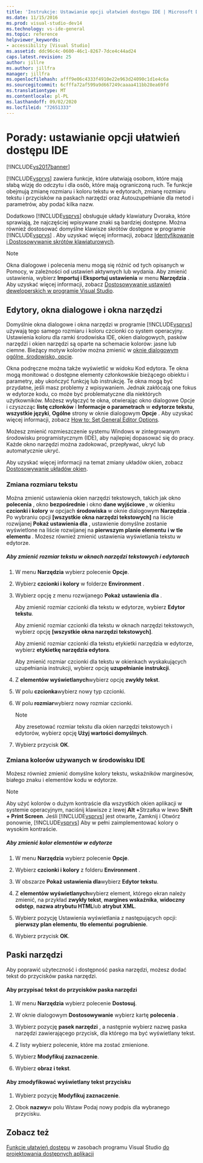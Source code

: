 ```yaml
---
title: 'Instrukcje: Ustawianie opcji ułatwień dostępu IDE | Microsoft Docs'
ms.date: 11/15/2016
ms.prod: visual-studio-dev14
ms.technology: vs-ide-general
ms.topic: reference
helpviewer_keywords:
- accessibility [Visual Studio]
ms.assetid: ddc96c4c-0600-46c1-8267-7dce4c44ad24
caps.latest.revision: 25
author: jillre
ms.author: jillfra
manager: jillfra
ms.openlocfilehash: afff9e06c4333f4910e22e963d24090c1d1e4c6a
ms.sourcegitcommit: 6cfffa72af599a9d667249caaaa411bb28ea69fd
ms.translationtype: MT
ms.contentlocale: pl-PL
ms.lasthandoff: 09/02/2020
ms.locfileid: "72651333"
---
```

# <a name="how-to-set-ide-accessibility-options"></a>Porady: ustawianie opcji ułatwień dostępu IDE
[!INCLUDE[vs2017banner](../../includes/vs2017banner.md)]

[!INCLUDE[vsprvs](../../includes/vsprvs-md.md)] zawiera funkcje, które ułatwiają osobom, które mają słabą wizję do odczytu i dla osób, które mają ograniczoną ruch. Te funkcje obejmują zmianę rozmiaru i koloru tekstu w edytorach, zmianę rozmiaru tekstu i przycisków na paskach narzędzi oraz Autouzupełnianie dla metod i parametrów, aby podać kilka nazw.

 Dodatkowo [!INCLUDE[vsprvs](../../includes/vsprvs-md.md)] obsługuje układy klawiatury Dvoraka, które sprawiają, że najczęściej wpisywane znaki są bardziej dostępne. Można również dostosować domyślne klawisze skrótów dostępne w programie [!INCLUDE[vsprvs](../../includes/vsprvs-md.md)] . Aby uzyskać więcej informacji, zobacz [Identyfikowanie i Dostosowywanie skrótów klawiaturowych](../../ide/identifying-and-customizing-keyboard-shortcuts-in-visual-studio.md).

> [!NOTE]
> Okna dialogowe i polecenia menu mogą się różnić od tych opisanych w Pomocy, w zależności od ustawień aktywnych lub wydania. Aby zmienić ustawienia, wybierz **Importuj i Eksportuj ustawienia** w menu **Narzędzia** . Aby uzyskać więcej informacji, zobacz [Dostosowywanie ustawień deweloperskich w programie Visual Studio](https://msdn.microsoft.com/22c4debb-4e31-47a8-8f19-16f328d7dcd3).

## <a name="editors-dialogs-and-tool-windows"></a>Edytory, okna dialogowe i okna narzędzi
 Domyślnie okna dialogowe i okna narzędzi w programie [!INCLUDE[vsprvs](../../includes/vsprvs-md.md)] używają tego samego rozmiaru i koloru czcionki co system operacyjny. Ustawienia koloru dla ramki środowiska IDE, okien dialogowych, pasków narzędzi i okien narzędzi są oparte na schemacie kolorów: jasne lub ciemne. Bieżący motyw kolorów można zmienić w [oknie dialogowym ogólne, środowisko, opcje](../../ide/reference/general-environment-options-dialog-box.md).

 Okna podręczne można także wyświetlić w widoku Kod edytora. Te okna mogą monitować o dostępne elementy członkowskie bieżącego obiektu i parametry, aby ukończyć funkcję lub instrukcję. Te okna mogą być przydatne, jeśli masz problemy z wpisywaniem. Jednak zakłócają one fokus w edytorze kodu, co może być problematyczne dla niektórych użytkowników. Możesz wyłączyć te okna, otwierając okno dialogowe Opcje i czyszcząc **listę członków** i **Informacje o parametrach** w **edytorze tekstu**, **wszystkie języki**, **Ogólne** strony w oknie dialogowym **Opcje** . Aby uzyskać więcej informacji, zobacz [How to: Set General Editor Options](https://msdn.microsoft.com/704e4a7b-2162-4bed-8a47-f4f6ffec98c2).

 Możesz zmienić rozmieszczenie systemu Windows w zintegrowanym środowisku programistycznym (IDE), aby najlepiej dopasować się do pracy. Każde okno narzędzi można zadokować, przepływać, ukryć lub automatycznie ukryć.

 Aby uzyskać więcej informacji na temat zmiany układów okien, zobacz [Dostosowywanie układów okien](../../ide/customizing-window-layouts-in-visual-studio.md).

### <a name="changing-the-size-of-text"></a>Zmiana rozmiaru tekstu
 Można zmienić ustawienia okien narzędzi tekstowych, takich jak okno **polecenia** , okno **bezpośrednie** i okno **dane wyjściowe** , w okienku **czcionki i kolory** w opcjach **środowiska** w oknie dialogowym **Narzędzia** . Po wybraniu opcji **[wszystkie okna narzędzi tekstowych]** na liście rozwijanej **Pokaż ustawienia dla** , ustawienie domyślne zostanie wyświetlone na liście rozwijanej na **pierwszym planie elementu** **i w** **tle elementu** . Możesz również zmienić ustawienia wyświetlania tekstu w edytorze.

##### <a name="to-change-the-size-of-text-in-text-based-tool-windows-and-editors"></a>Aby zmienić rozmiar tekstu w oknach narzędzi tekstowych i edytorach

1. W menu **Narzędzia** wybierz polecenie **Opcje**.

2. Wybierz **czcionki i kolory** w folderze **Environment** .

3. Wybierz opcję z menu rozwijanego **Pokaż ustawienia dla** .

     Aby zmienić rozmiar czcionki dla tekstu w edytorze, wybierz **Edytor tekstu**.

     Aby zmienić rozmiar czcionki dla tekstu w oknach narzędzi tekstowych, wybierz opcję **[wszystkie okna narzędzi tekstowych]**.

     Aby zmienić rozmiar czcionki dla tekstu etykietki narzędzia w edytorze, wybierz **etykietkę narzędzia edytora**.

     Aby zmienić rozmiar czcionki dla tekstu w okienkach wyskakujących uzupełniania instrukcji, wybierz opcję **uzupełnianie instrukcji**.

4. Z **elementów wyświetlanych**wybierz opcję **zwykły tekst**.

5. W polu **czcionka**wybierz nowy typ czcionki.

6. W polu **rozmiar**wybierz nowy rozmiar czcionki.

    > [!NOTE]
    > Aby zresetować rozmiar tekstu dla okien narzędzi tekstowych i edytorów, wybierz opcję **Użyj wartości domyślnych**.

7. Wybierz przycisk **OK**.

### <a name="changing-the-colors-used-in-the-ide"></a>Zmiana kolorów używanych w środowisku IDE
 Możesz również zmienić domyślne kolory tekstu, wskaźników marginesów, białego znaku i elementów kodu w edytorze.

> [!NOTE]
> Aby użyć kolorów o dużym kontraście dla wszystkich okien aplikacji w systemie operacyjnym, naciśnij klawisze z lewej <strong>Alt +</strong>Strzałka w lewo **Shift + Print Screen**. Jeśli [!INCLUDE[vsprvs](../../includes/vsprvs-md.md)] jest otwarte, Zamknij i Otwórz ponownie, [!INCLUDE[vsprvs](../../includes/vsprvs-md.md)] Aby w pełni zaimplementować kolory o wysokim kontraście.

##### <a name="to-change-the-color-of-items-in-the-editor"></a>Aby zmienić kolor elementów w edytorze

1. W menu **Narzędzia** wybierz polecenie **Opcje**.

2. Wybierz **czcionki i kolory** z folderu **Environment** .

3. W obszarze **Pokaż ustawienia dla**wybierz **Edytor tekstu**.

4. Z **elementów wyświetlanych**wybierz element, którego ekran należy zmienić, na przykład **zwykły tekst**, **margines wskaźnika**, **widoczny odstęp**, **nazwa atrybutu HTML**lub **atrybut XML**.

5. Wybierz pozycję Ustawienia wyświetlania z następujących opcji: **pierwszy plan elementu**, **tło elementu**i **pogrubienie**.

6. Wybierz przycisk **OK**.

## <a name="toolbars"></a>Paski narzędzi
 Aby poprawić użyteczność i dostępność paska narzędzi, możesz dodać tekst do przycisków paska narzędzi.

#### <a name="to-assign-text-to-toolbar-buttons"></a>Aby przypisać tekst do przycisków paska narzędzi

1. W menu **Narzędzia** wybierz polecenie **Dostosuj**.

2. W oknie dialogowym **Dostosowywanie** wybierz kartę **polecenia** .

3. Wybierz pozycję **pasek narzędzi** , a następnie wybierz nazwę paska narzędzi zawierającego przycisk, dla którego ma być wyświetlany tekst.

4. Z listy wybierz polecenie, które ma zostać zmienione.

5. Wybierz **Modyfikuj zaznaczenie**.

6. Wybierz **obraz i tekst**.

#### <a name="to-modify-the-buttons-displayed-text"></a>Aby zmodyfikować wyświetlany tekst przycisku

1. Wybierz pozycję **Modyfikuj zaznaczenie**.

2. Obok **nazwy**w polu Wstaw Podaj nowy podpis dla wybranego przycisku.

## <a name="see-also"></a>Zobacz też
 [Funkcje ułatwień dostępu](../../ide/reference/accessibility-features-of-visual-studio.md) w zasobach programu Visual Studio [do projektowania dostępnych aplikacji](../../ide/reference/resources-for-designing-accessible-applications.md)
